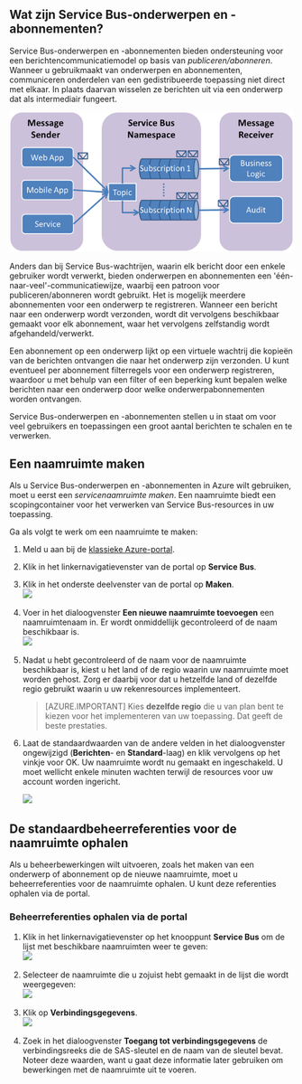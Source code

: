 ## Wat zijn Service Bus-onderwerpen en -abonnementen?

Service Bus-onderwerpen en -abonnementen bieden ondersteuning voor een berichtencommunicatiemodel op basis van *publiceren/abonneren*. Wanneer u gebruikmaakt van onderwerpen en abonnementen, communiceren onderdelen van een gedistribueerde toepassing niet direct met elkaar. In plaats daarvan wisselen ze berichten uit via een onderwerp dat als intermediair fungeert.

![TopicConcepts](./media/howto-service-bus-topics/sb-topics-01.png)

Anders dan bij Service Bus-wachtrijen, waarin elk bericht door een enkele gebruiker wordt verwerkt, bieden onderwerpen en abonnementen een 'één-naar-veel'-communicatiewijze, waarbij een patroon voor publiceren/abonneren wordt gebruikt. Het is mogelijk meerdere abonnementen voor een onderwerp te registreren. Wanneer een bericht naar een onderwerp wordt verzonden, wordt dit vervolgens beschikbaar gemaakt voor elk abonnement, waar het vervolgens zelfstandig wordt afgehandeld/verwerkt.

Een abonnement op een onderwerp lijkt op een virtuele wachtrij die kopieën van de berichten ontvangen die naar het onderwerp zijn verzonden. U kunt eventueel per abonnement filterregels voor een onderwerp registreren, waardoor u met behulp van een filter of een beperking kunt bepalen welke berichten naar een onderwerp door welke onderwerpabonnementen worden ontvangen.

Service Bus-onderwerpen en -abonnementen stellen u in staat om voor veel gebruikers en toepassingen een groot aantal berichten te schalen en te verwerken.

## Een naamruimte maken

Als u Service Bus-onderwerpen en -abonnementen in Azure wilt gebruiken, moet u eerst een *servicenaamruimte maken*. Een naamruimte biedt een scopingcontainer voor het verwerken van Service Bus-resources in uw toepassing.

Ga als volgt te werk om een naamruimte te maken:

1.  Meld u aan bij de [klassieke Azure-portal][].

2.  Klik in het linkernavigatievenster van de portal op **Service Bus**.

3.  Klik in het onderste deelvenster van de portal op **Maken**.   
    ![][0]

4.  Voer in het dialoogvenster **Een nieuwe naamruimte toevoegen** een naamruimtenaam in. Er wordt onmiddellijk gecontroleerd of de naam beschikbaar is.   
    ![][2]

5.  Nadat u hebt gecontroleerd of de naam voor de naamruimte beschikbaar is, kiest u het land of de regio waarin uw naamruimte moet worden gehost. Zorg er daarbij voor dat u hetzelfde land of dezelfde regio gebruikt waarin u uw rekenresources implementeert.

    > [AZURE.IMPORTANT] Kies **dezelfde regio** die u van plan bent te kiezen voor het implementeren van uw toepassing. Dat geeft de beste prestaties.

6.  Laat de standaardwaarden van de andere velden in het dialoogvenster ongewijzigd (**Berichten**- en **Standard**-laag) en klik vervolgens op het vinkje voor OK. Uw naamruimte wordt nu gemaakt en ingeschakeld. U moet wellicht enkele minuten wachten terwijl de resources voor uw account worden ingericht.

    ![][6]

## De standaardbeheerreferenties voor de naamruimte ophalen

Als u beheerbewerkingen wilt uitvoeren, zoals het maken van een onderwerp of abonnement op de nieuwe naamruimte, moet u beheerreferenties voor de naamruimte ophalen. U kunt deze referenties ophalen via de portal.

### Beheerreferenties ophalen via de portal

1.  Klik in het linkernavigatievenster op het knooppunt **Service Bus** om de lijst met beschikbare naamruimten weer te geven:   
    ![][0]

2.  Selecteer de naamruimte die u zojuist hebt gemaakt in de lijst die wordt weergegeven:   
    ![][3]

3.  Klik op **Verbindingsgegevens**.   
    ![][4]

4.  Zoek in het dialoogvenster **Toegang tot verbindingsgegevens** de verbindingsreeks die de SAS-sleutel en de naam van de sleutel bevat. Noteer deze waarden, want u gaat deze informatie later gebruiken om bewerkingen met de naamruimte uit te voeren. 


  [klassieke Azure-portal]: http://manage.windowsazure.com
  [0]: ./media/howto-service-bus-topics/sb-queues-13.png
  [2]: ./media/howto-service-bus-topics/sb-queues-04.png
  [3]: ./media/howto-service-bus-topics/sb-queues-09.png
  [4]: ./media/howto-service-bus-topics/sb-queues-06.png
  
  [6]: ./media/howto-service-bus-topics/getting-started-multi-tier-27.png




<!--HONumber=Jun16_HO2-->


